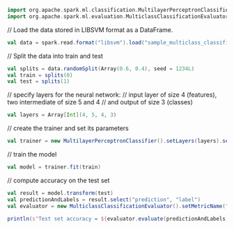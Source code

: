 
```scala
import org.apache.spark.ml.classification.MultilayerPerceptronClassifier
import org.apache.spark.ml.evaluation.MulticlassClassificationEvaluator
```

// Load the data stored in LIBSVM format as a DataFrame.
```scala
val data = spark.read.format("libsvm").load("sample_multiclass_classification_data.txt")
```

// Split the data into train and test
```scala
val splits = data.randomSplit(Array(0.6, 0.4), seed = 1234L)
val train = splits(0)
val test = splits(1)
```

// specify layers for the neural network:
// input layer of size 4 (features), two intermediate of size 5 and 4
// and output of size 3 (classes)
```scala
val layers = Array[Int](4, 5, 4, 3)
```

// create the trainer and set its parameters
```scala
val trainer = new MultilayerPerceptronClassifier().setLayers(layers).setBlockSize(128).setSeed(1234L).setMaxIter(100)
```

// train the model
```scala
val model = trainer.fit(train)
```

// compute accuracy on the test set
```scala
val result = model.transform(test)
val predictionAndLabels = result.select("prediction", "label")
val evaluator = new MulticlassClassificationEvaluator().setMetricName("accuracy")

println(s"Test set accuracy = ${evaluator.evaluate(predictionAndLabels)}")
```
